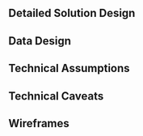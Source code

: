 ## **Detailed Solution Design** ##

## **Data Design** ##

## **Technical Assumptions** ##

## **Technical Caveats** ##

## **Wireframes** ##
